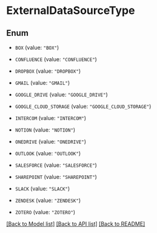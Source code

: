 # ExternalDataSourceType

## Enum


* `BOX` (value: `"BOX"`)

* `CONFLUENCE` (value: `"CONFLUENCE"`)

* `DROPBOX` (value: `"DROPBOX"`)

* `GMAIL` (value: `"GMAIL"`)

* `GOOGLE_DRIVE` (value: `"GOOGLE_DRIVE"`)

* `GOOGLE_CLOUD_STORAGE` (value: `"GOOGLE_CLOUD_STORAGE"`)

* `INTERCOM` (value: `"INTERCOM"`)

* `NOTION` (value: `"NOTION"`)

* `ONEDRIVE` (value: `"ONEDRIVE"`)

* `OUTLOOK` (value: `"OUTLOOK"`)

* `SALESFORCE` (value: `"SALESFORCE"`)

* `SHAREPOINT` (value: `"SHAREPOINT"`)

* `SLACK` (value: `"SLACK"`)

* `ZENDESK` (value: `"ZENDESK"`)

* `ZOTERO` (value: `"ZOTERO"`)


[[Back to Model list]](../README.md#documentation-for-models) [[Back to API list]](../README.md#documentation-for-api-endpoints) [[Back to README]](../README.md)


